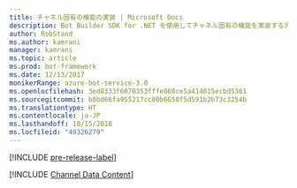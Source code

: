 ```yaml
---
title: チャネル固有の機能の実装 | Microsoft Docs
description: Bot Builder SDK for .NET を使用してチャネル固有の機能を実装する方法について説明します。
author: RobStand
ms.author: kamrani
manager: kamrani
ms.topic: article
ms.prod: bot-framework
ms.date: 12/13/2017
monikerRange: azure-bot-service-3.0
ms.openlocfilehash: 3ed8333f6070353fffe060ce5a414015ecbd5361
ms.sourcegitcommit: b8bd66fa955217cc00b6650f5d591b2b73c3254b
ms.translationtype: HT
ms.contentlocale: ja-JP
ms.lasthandoff: 10/15/2018
ms.locfileid: "49326279"
---
```

[!INCLUDE [pre-release-label](../includes/pre-release-label-v3.md)]

[!INCLUDE [Channel Data Content](../includes/snippet-channeldata.md)]
